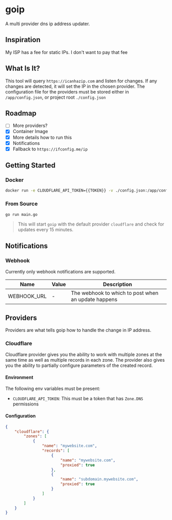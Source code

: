 # goip

A multi provider dns ip address updater.

## Inspiration

My ISP has a fee for static IPs. I don't want to pay that fee

## What Is It?

This tool will query `https://icanhazip.com` and listen for changes. If any changes are detected, it will set the IP in the chosen provider.
The configuration file for the providers must be stored either in `/app/config.json`, or project root `./config.json`

## Roadmap

- [ ] More providers?
- [x] Container Image
- [x] More details how to run this
- [x] Notifications
- [x] Fallback to `https://ifconfig.me/ip`

## Getting Started

### Docker

```bash
docker run -e CLOUDFLARE_API_TOKEN={{TOKEN}} -v ./config.json:/app/config.json stefangenov/goip
```

### From Source

```bash
go run main.go
```
> This will start `goip` with the default provider `cloudflare` and check for updates every 15 minutes.

## Notifications

### Webhook

Currently only webhook notifications are supported.

| Name | Value | Description |
|---|---|---|
| WEBHOOK_URL | - | The webhook to which to post when an update happens |

## Providers

Providers are what tells goip how to handle the change in IP address.

### Cloudflare

Cloudflare provider gives you the ability to work with multiple zones at the same time as well as multiple records in each zone. 
The provider also gives you the ability to partially configure parameters of the created record.

#### Environment

The following env variables must be present:

- `CLOUDFLARE_API_TOKEN`: This must be a token that has `Zone.DNS` permissions

#### Configuration

```json
{
    "cloudflare": {
        "zones": [
            {
                "name": "mywebsite.com",
                "records": [
                    {
                        "name": "mywebsite.com",
                        "proxied": true
                    },
                    {
                        "name": "subdomain.mywebsite.com",
                        "proxied": true
                    }
                ]
            }
        ]
    }
}

```
